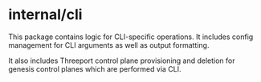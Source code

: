 # internal/cli

This package contains logic for CLI-specific operations.  It includes config
management for CLI arguments as well as output formatting.

It also includes Threeport control plane provisioning and deletion for genesis
control planes which are performed via CLI.

